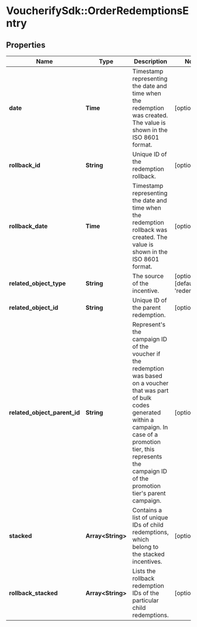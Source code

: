 # VoucherifySdk::OrderRedemptionsEntry

## Properties

| Name | Type | Description | Notes |
| ---- | ---- | ----------- | ----- |
| **date** | **Time** | Timestamp representing the date and time when the redemption was created. The value is shown in the ISO 8601 format. | [optional] |
| **rollback_id** | **String** | Unique ID of the redemption rollback. | [optional] |
| **rollback_date** | **Time** | Timestamp representing the date and time when the redemption rollback was created. The value is shown in the ISO 8601 format. | [optional] |
| **related_object_type** | **String** | The source of the incentive. | [optional][default to &#39;redemption&#39;] |
| **related_object_id** | **String** | Unique ID of the parent redemption. | [optional] |
| **related_object_parent_id** | **String** | Represent&#39;s the campaign ID of the voucher if the redemption was based on a voucher that was part of bulk codes generated within a campaign. In case of a promotion tier, this represents the campaign ID of the promotion tier&#39;s parent campaign. | [optional] |
| **stacked** | **Array&lt;String&gt;** | Contains a list of unique IDs of child redemptions, which belong to the stacked incentives. | [optional] |
| **rollback_stacked** | **Array&lt;String&gt;** | Lists the rollback redemption IDs of the particular child redemptions. | [optional] |


